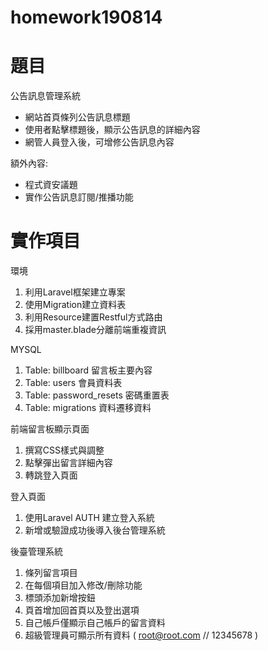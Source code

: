# homework190814
# 題目
公告訊息管理系統
- 網站首頁條列公告訊息標題
- 使用者點擊標題後，顯示公告訊息的詳細內容
- 網管人員登入後，可增修公告訊息內容

額外內容:
- 程式資安議題
- 實作公告訊息訂閱/推播功能

# 實作項目
環境
1. 利用Laravel框架建立專案
2. 使用Migration建立資料表
3. 利用Resource建置Restful方式路由
4. 採用master.blade分離前端重複資訊

MYSQL
1. Table: billboard          留言板主要內容 
2. Table: users              會員資料表
3. Table: password_resets    密碼重置表
4. Table: migrations         資料遷移資料

前端留言板顯示頁面
1. 撰寫CSS樣式與調整
2. 點擊彈出留言詳細內容
3. 轉跳登入頁面

登入頁面
1. 使用Laravel AUTH 建立登入系統
2. 新增或驗證成功後導入後台管理系統

後臺管理系統
1. 條列留言項目
2. 在每個項目加入修改/刪除功能
3. 標頭添加新增按鈕
4. 頁首增加回首頁以及登出選項
5. 自己帳戶僅顯示自己帳戶的留言資料
6. 超級管理員可顯示所有資料 ( root@root.com // 12345678 )
   